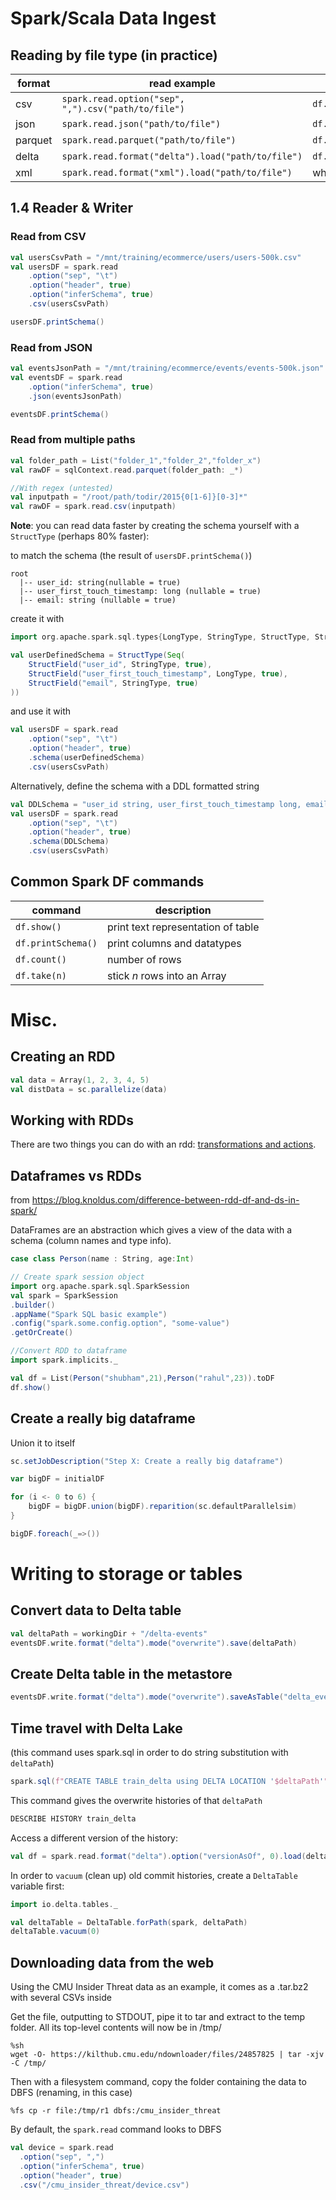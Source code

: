 # Spark/Scala Data Ingest

## Reading by file type (in practice)

| format    | read example                                          | write example                           |
| --------- | ----------------------------------------------------- | --------------------------------------- |
| csv       | `spark.read.option("sep", ",").csv("path/to/file")`   | `df.write.format("csv").save("path")`   |
| json      | `spark.read.json("path/to/file")`                     | `df.write.`                             |
| parquet   | `spark.read.parquet("path/to/file")`                  | `df.write.`                             |
| delta     | `spark.read.format("delta").load("path/to/file")`     | `df.write.format("delta").save("path")` |
| xml       | `spark.read.format("xml").load("path/to/file")`       | why would you?                          |

## 1.4 Reader & Writer
### Read from CSV
```scala
val usersCsvPath = "/mnt/training/ecommerce/users/users-500k.csv"
val usersDF = spark.read
	.option("sep", "\t")
	.option("header", true)
	.option("inferSchema", true)
	.csv(usersCsvPath)

usersDF.printSchema()
```

### Read from JSON
```scala
val eventsJsonPath = "/mnt/training/ecommerce/events/events-500k.json"
val eventsDF = spark.read
	.option("inferSchema", true)
	.json(eventsJsonPath)

eventsDF.printSchema()
```

### Read from multiple paths
```scala
val folder_path = List("folder_1","folder_2","folder_x")
val rawDF = sqlContext.read.parquet(folder_path: _*)

//With regex (untested)
val inputpath = "/root/path/todir/2015{0[1-6]}[0-3]*"
val rawDF = spark.read.csv(inputpath)
```

**Note**: you can read data faster by creating the schema yourself with a `StructType` (perhaps
80% faster):

to match the schema (the result of `usersDF.printSchema()`)
```
root
  |-- user_id: string(nullable = true)
  |-- user_first_touch_timestamp: long (nullable = true)
  |-- email: string (nullable = true)
```

create it with
```scala
import org.apache.spark.sql.types{LongType, StringType, StructType, StructField}

val userDefinedSchema = StructType(Seq(
	StructField("user_id", StringType, true),
	StructField("user_first_touch_timestamp", LongType, true),
	StructField("email", StringType, true)
))
```

and use it with
```scala
val usersDF = spark.read
	.option("sep", "\t")
	.option("header", true)
	.schema(userDefinedSchema)
	.csv(usersCsvPath)
```

Alternatively, define the schema with a DDL formatted string
```scala
val DDLSchema = "user_id string, user_first_touch_timestamp long, email string"
val usersDF = spark.read
	.option("sep", "\t")
	.option("header", true)
	.schema(DDLSchema)
	.csv(usersCsvPath)
```

## Common Spark DF commands

| command            | description                        |
| ----------------   | -----------                        |
| `df.show()`        | print text representation of table |
| `df.printSchema()` | print columns and datatypes        |
| `df.count()`       | number of rows                     |
| `df.take(n)`       | stick _n_ rows into an Array       |

# Misc.
## Creating an RDD
```scala
val data = Array(1, 2, 3, 4, 5)
val distData = sc.parallelize(data)
```

## Working with RDDs
There are two things you can do with an rdd: [transformations and actions](https://spark.apache.org/docs/2.1.0/programming-guide.html#transformations). 

## Dataframes vs RDDs
from https://blog.knoldus.com/difference-between-rdd-df-and-ds-in-spark/

DataFrames are an abstraction which gives a view of the data with a schema (column names and type info).

```scala
case class Person(name : String, age:Int)

// Create spark session object
import org.apache.spark.sql.SparkSession
val spark = SparkSession
.builder()
.appName("Spark SQL basic example")
.config("spark.some.config.option", "some-value")
.getOrCreate()

//Convert RDD to dataframe
import spark.implicits._

val df = List(Person("shubham",21),Person("rahul",23)).toDF
df.show()
```

## Create a really big dataframe
Union it to itself
```scala
sc.setJobDescription("Step X: Create a really big dataframe")

var bigDF = initialDF

for (i <- 0 to 6) {
	bigDF = bigDF.union(bigDF).reparition(sc.defaultParallelsim)
}

bigDF.foreach(_=>())
```

# Writing to storage or tables

## Convert data to Delta table
```scala
val deltaPath = workingDir + "/delta-events"
eventsDF.write.format("delta").mode("overwrite").save(deltaPath)
```

## Create Delta table in the metastore
```scala
eventsDF.write.format("delta").mode("overwrite").saveAsTable("delta_events")
```

## Time travel with Delta Lake
(this command uses spark.sql in order to do string substitution with `deltaPath`)
```scala
spark.sql(f"CREATE TABLE train_delta using DELTA LOCATION '$deltaPath'")
```

This command gives the overwrite histories of that `deltaPath`
```sql
DESCRIBE HISTORY train_delta
```

Access a different version of the history:
```scala
val df = spark.read.format("delta").option("versionAsOf", 0).load(deltaPath)
```

In order to `vacuum` (clean up) old commit histories, create a `DeltaTable` variable first:
```scala
import io.delta.tables._

val deltaTable = DeltaTable.forPath(spark, deltaPath)
deltaTable.vacuum(0)
```

## Downloading data from the web
Using the CMU Insider Threat data as an example, it comes as a .tar.bz2 with several CSVs inside

Get the file, outputting to STDOUT, pipe it to tar and extract to the temp folder. All its top-level
contents will now be in /tmp/
```
%sh
wget -O- https://kilthub.cmu.edu/ndownloader/files/24857825 | tar -xjv -C /tmp/
```
Then with a filesystem command, copy the folder containing the data to DBFS (renaming, in this case)
```
%fs cp -r file:/tmp/r1 dbfs:/cmu_insider_threat
```
By default, the `spark.read` command looks to DBFS
```scala
val device = spark.read
  .option("sep", ",")
  .option("inferSchema", true)
  .option("header", true)
  .csv("/cmu_insider_threat/device.csv")
```
